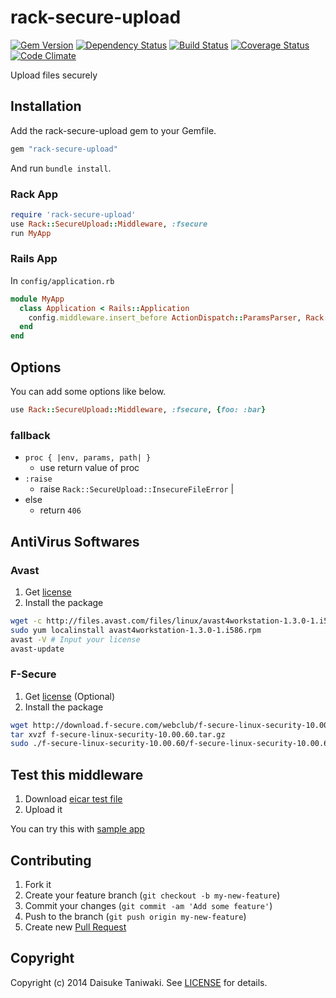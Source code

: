 # rack-secure-upload

[![Gem Version][gem-image]][gem-link]
[![Dependency Status][deps-image]][deps-link]
[![Build Status][build-image]][build-link]
[![Coverage Status][cov-image]][cov-link]
[![Code Climate][gpa-image]][gpa-link]

Upload files securely

## Installation

Add the rack-secure-upload gem to your Gemfile.

```ruby
gem "rack-secure-upload"
```

And run `bundle install`.

### Rack App

```ruby
require 'rack-secure-upload'
use Rack::SecureUpload::Middleware, :fsecure
run MyApp
```

### Rails App

In `config/application.rb`

```ruby
module MyApp
  class Application < Rails::Application
    config.middleware.insert_before ActionDispatch::ParamsParser, Rack::SecureUpload::Middleware, :avast
  end 
end
```

## Options

You can add some options like below.

```ruby
use Rack::SecureUpload::Middleware, :fsecure, {foo: :bar}
```

### fallback

- `proc { |env, params, path| }`
  - use return value of proc
- `:raise`
  - raise `Rack::SecureUpload::InsecureFileError` |
- else
  - return `406`

## AntiVirus Softwares

### Avast

1. Get [license](http://www.avast.com/registration-free-antivirus.php)
2. Install the package

```bash
wget -c http://files.avast.com/files/linux/avast4workstation-1.3.0-1.i586.rpm
sudo yum localinstall avast4workstation-1.3.0-1.i586.rpm
avast -V # Input your license
avast-update
```

### F-Secure

1. Get [license](http://www.f-secure.com/en/web/business_global/trial) (Optional)
2. Install the package

```bash
wget http://download.f-secure.com/webclub/f-secure-linux-security-10.00.60.tar.gz
tar xvzf f-secure-linux-security-10.00.60.tar.gz
sudo ./f-secure-linux-security-10.00.60/f-secure-linux-security-10.00.60
```

## Test this middleware

1. Download [eicar test file](http://www.f-secure.com/virus-info/eicar.com)
2. Upload it

You can try this with [sample app](https://github.com/dtaniwaki/rack-secure-upload-sample-app)

## Contributing

1. Fork it
2. Create your feature branch (`git checkout -b my-new-feature`)
3. Commit your changes (`git commit -am 'Add some feature'`)
4. Push to the branch (`git push origin my-new-feature`)
5. Create new [Pull Request](../../pull/new/master)

## Copyright

Copyright (c) 2014 Daisuke Taniwaki. See [LICENSE](LICENSE) for details.



[gem-image]:   https://badge.fury.io/rb/rack-secure-upload.svg
[gem-link]:    http://badge.fury.io/rb/rack-secure-upload
[build-image]: https://secure.travis-ci.org/dtaniwaki/rack-secure-upload.png
[build-link]:  http://travis-ci.org/dtaniwaki/rack-secure-upload
[deps-image]:  https://gemnasium.com/dtaniwaki/rack-secure-upload.svg
[deps-link]:   https://gemnasium.com/dtaniwaki/rack-secure-upload
[cov-image]:   https://coveralls.io/repos/dtaniwaki/rack-secure-upload/badge.png
[cov-link]:    https://coveralls.io/r/dtaniwaki/rack-secure-upload
[gpa-image]:   https://codeclimate.com/github/dtaniwaki/rack-secure-upload.png
[gpa-link]:    https://codeclimate.com/github/dtaniwaki/rack-secure-upload

